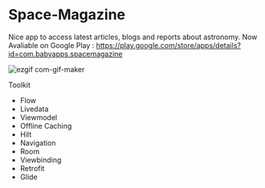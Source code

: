 # Space-Magazine
Nice app to access latest  articles, blogs and reports about astronomy.
Now Avaliable on Google Play : https://play.google.com/store/apps/details?id=com.babyapps.spacemagazine

![ezgif com-gif-maker](https://user-images.githubusercontent.com/78986854/137545874-858c1748-110a-4025-af03-10a6983ea62b.gif)


  Toolkit
  - Flow
  - Livedata
  - Viewmodel
  - Offline Caching
  - Hilt
  - Navigation
  - Room
  - Viewbinding
  - Retrofit
  - Glide
